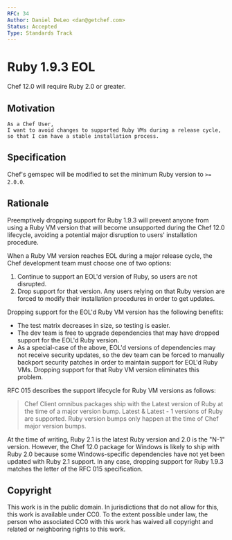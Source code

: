 ```yaml
---
RFC: 34
Author: Daniel DeLeo <dan@getchef.com>
Status: Accepted
Type: Standards Track
---
```


# Ruby 1.9.3 EOL

Chef 12.0 will require Ruby 2.0 or greater.

## Motivation

    As a Chef User,
    I want to avoid changes to supported Ruby VMs during a release cycle,
    so that I can have a stable installation process.

## Specification

Chef's gemspec will be modified to set the minimum Ruby version to
`>= 2.0.0`.

## Rationale

Preemptively dropping support for Ruby 1.9.3 will prevent anyone from
using a Ruby VM version that will become unsupported during the Chef
12.0 lifecycle, avoiding a potential major disruption to users'
installation procedure.

When a Ruby VM version reaches EOL during a major release cycle, the
Chef development team must choose one of two options:

1. Continue to support an EOL'd version of Ruby, so users are not
   disrupted.
2. Drop support for that version. Any users relying on that Ruby version
   are forced to modify their installation procedures in order to get
   updates.

Dropping support for the EOL'd Ruby VM version has the following
benefits:

* The test matrix decreases in size, so testing is easier.
* The dev team is free to upgrade dependencies that may have dropped
  support for the EOL'd Ruby version.
* As a special-case of the above, EOL'd versions of dependencies may not
  receive security updates, so the dev team can be forced to manually
  backport security patches in order to maintain support for EOL'd Ruby
  VMs. Dropping support for that Ruby VM version eliminates this
  problem.

RFC 015 describes the support lifecycle for Ruby VM versions as follows:

> Chef Client omnibus packages ship with the Latest version of Ruby at the time of a major version bump.
> Latest & Latest - 1 versions of Ruby are supported.
> Ruby version bumps only happen at the time of Chef major version bumps.

At the time of writing, Ruby 2.1 is the latest Ruby version and 2.0 is
the "N-1" version. However, the Chef 12.0 package for Windows is likely
to ship with Ruby 2.0 because some Windows-specific dependencies have
not yet been updated with Ruby 2.1 support. In any case, dropping
support for Ruby 1.9.3 matches the letter of the RFC 015 specification.


## Copyright

This work is in the public domain. In jurisdictions that do not allow for this,
this work is available under CC0. To the extent possible under law, the person
who associated CC0 with this work has waived all copyright and related or
neighboring rights to this work.

